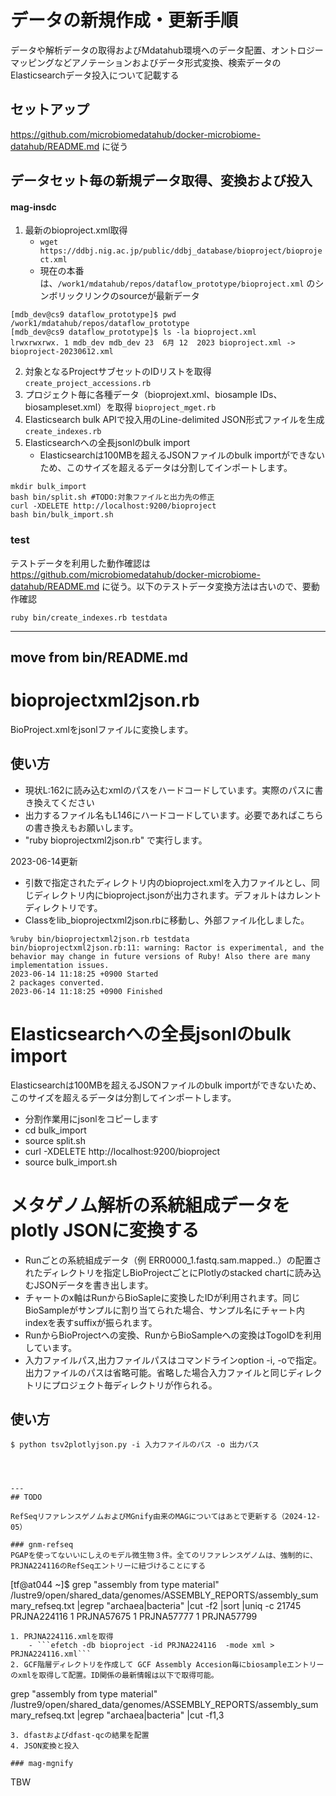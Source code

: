 # データの新規作成・更新手順

データや解析データの取得およびMdatahub環境へのデータ配置、オントロジーマッピングなどアノテーションおよびデータ形式変換、検索データのElasticsearchデータ投入について記載する

## セットアップ 
https://github.com/microbiomedatahub/docker-microbiome-datahub/README.md に従う

## データセット毎の新規データ取得、変換および投入
#### mag-insdc
1. 最新のbioproject.xml取得
    - ```wget https://ddbj.nig.ac.jp/public/ddbj_database/bioproject/bioproject.xml```
    - 現在の本番は、```/work1/mdatahub/repos/dataflow_prototype/bioproject.xml``` のシンボリックリンクのsourceが最新データ

```
[mdb_dev@cs9 dataflow_prototype]$ pwd
/work1/mdatahub/repos/dataflow_prototype
[mdb_dev@cs9 dataflow_prototype]$ ls -la bioproject.xml
lrwxrwxrwx. 1 mdb_dev mdb_dev 23  6月 12  2023 bioproject.xml -> bioproject-20230612.xml
```

2. 対象となるProjectサブセットのIDリストを取得 `create_project_accessions.rb `
3. プロジェクト毎に各種データ（bioprojext.xml、biosample IDs、biosampleset.xml）を取得 `bioproject_mget.rb`
4. Elasticsearch bulk APIで投入用のLine-delimited JSON形式ファイルを生成 `create_indexes.rb`
5. Elasticsearchへの全長jsonlのbulk import
    - Elasticsearchは100MBを超えるJSONファイルのbulk importができないため、このサイズを超えるデータは分割してインポートします。
```
mkdir bulk_import
bash bin/split.sh #TODO:対象ファイルと出力先の修正
curl -XDELETE http://localhost:9200/bioproject 
bash bin/bulk_import.sh
```

### test
テストデータを利用した動作確認は https://github.com/microbiomedatahub/docker-microbiome-datahub/README.md に従う。以下のテストデータ変換方法は古いので、要動作確認
```
ruby bin/create_indexes.rb testdata
```
---
## move from bin/README.md
# bioprojectxml2json.rb

BioProject.xmlをjsonlファイルに変換します。

## 使い方
- 現状L:162に読み込むxmlのパスをハードコードしています。実際のパスに書き換えてください
- 出力するファイル名もL146にハードコードしています。必要であればこちらの書き換えもお願いします。
- "ruby bioprojectxml2json.rb" で実行します。

2023-06-14更新
- 引数で指定されたディレクトリ内のbioproject.xmlを入力ファイルとし、同じディレクトリ内にbioproject.jsonが出力されます。デフォルトはカレントディレクトリです。
- Classをlib_bioprojectxml2json.rbに移動し、外部ファイル化しました。

```
%ruby bin/bioprojectxml2json.rb testdata
bin/bioprojectxml2json.rb:11: warning: Ractor is experimental, and the behavior may change in future versions of Ruby! Also there are many implementation issues.
2023-06-14 11:18:25 +0900 Started
2 packages converted.
2023-06-14 11:18:25 +0900 Finished
```


# Elasticsearchへの全長jsonlのbulk import

Elasticsearchは100MBを超えるJSONファイルのbulk importができないため、このサイズを超えるデータは分割してインポートします。

- 分割作業用にjsonlをコピーします
- cd bulk_import
- source split.sh
- curl -XDELETE http://localhost:9200/bioproject 
- source bulk_import.sh

# メタゲノム解析の系統組成データをplotly JSONに変換する

- Runごとの系統組成データ（例 ERR0000_1.fastq.sam.mapped..）の配置されたディレクトリを指定しBioProjectごとにPlotlyのstacked chartに読み込むJSONデータを書き出します。
- チャートのx軸はRunからBioSapleに変換したIDが利用されます。同じBioSampleがサンプルに割り当てられた場合、サンプル名にチャート内indexを表すsuffixが振られます。
- RunからBioProjectへの変換、RunからBioSampleへの変換はTogoIDを利用しています。
- 入力ファイルパス,出力ファイルパスはコマンドラインoption -i, -oで指定。出力ファイルのパスは省略可能。省略した場合入力ファイルと同じディレクトリにプロジェクト毎ディレクトリが作られる。

## 使い方

 ```
$ python tsv2plotlyjson.py -i 入力ファイルのパス -o 出力パス




---
## TODO

RefSeqリファレンスゲノムおよびMGnify由来のMAGについてはあとで更新する（2024-12-05）

### gnm-refseq
PGAPを使ってないいにしえのモデル微生物３件。全てのリファレンスゲノムは、強制的に、PRJNA224116のRefSeqエントリーに紐づけることにする
```
[tf@at044 ~]$ grep "assembly from type material" /lustre9/open/shared_data/genomes/ASSEMBLY_REPORTS/assembly_summary_refseq.txt |egrep "archaea|bacteria" |cut -f2 |sort |uniq -c
   21745 PRJNA224116
      1 PRJNA57675
      1 PRJNA57777
      1 PRJNA57799
```
1. PRJNA224116.xmlを取得
    - ```efetch -db bioproject -id PRJNA224116  -mode xml > PRJNA224116.xml```
2. GCF階層ディレクトリを作成して GCF Assembly Accesion毎にbiosampleエントリーのxmlを取得して配置。ID関係の最新情報は以下で取得可能。
```
grep "assembly from type material" /lustre9/open/shared_data/genomes/ASSEMBLY_REPORTS/assembly_summary_refseq.txt |egrep "archaea|bacteria" |cut -f1,3
```
3. dfastおよびdfast-qcの結果を配置
4. JSON変換と投入

### mag-mgnify
```
TBW
```

 ```
